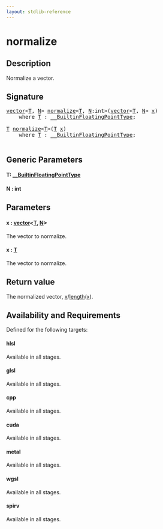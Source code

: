 ```yaml
---
layout: stdlib-reference
---
```


# normalize

## Description

Normalize a vector.



## Signature 

<pre>
<a href="../types/vector/index.html" class="code_type">vector</a>&lt;<a href="normalize.html#typeparam-T" class="code_type">T</a>, <a href="normalize.html#decl-N" class="code_var">N</a>&gt; <a href="normalize.html">normalize</a>&lt;<a href="normalize.html#typeparam-T" class="code_type">T</a>, <a href="normalize.html#decl-N" class="code_var">N</a>:<span class="code_keyword">int</span>&gt;(<a href="../types/vector/index.html" class="code_type">vector</a>&lt;<a href="normalize.html#typeparam-T" class="code_type">T</a>, <a href="normalize.html#decl-N" class="code_var">N</a>&gt; <a href="normalize.html#decl-x" class="code_param">x</a>)
    <span class='code_keyword'>where</span> <a href="normalize.html#typeparam-T" class="code_type">T</a> : <a href="../interfaces/0_builtinfloatingpointtype-029hm/index.html" class="code_type">__BuiltinFloatingPointType</a>;

<a href="normalize.html#typeparam-T" class="code_type">T</a> <a href="normalize.html">normalize</a>&lt;<a href="normalize.html#typeparam-T" class="code_type">T</a>&gt;(<a href="normalize.html#typeparam-T" class="code_type">T</a> <a href="normalize.html#decl-x" class="code_param">x</a>)
    <span class='code_keyword'>where</span> <a href="normalize.html#typeparam-T" class="code_type">T</a> : <a href="../interfaces/0_builtinfloatingpointtype-029hm/index.html" class="code_type">__BuiltinFloatingPointType</a>;

</pre>

## Generic Parameters

####  <a id="typeparam-T"></a>T: [\_\_BuiltinFloatingPointType](../interfaces/0_builtinfloatingpointtype-029hm/index.html)
####  <a id="decl-N"></a>N  : int

## Parameters

####  <a id="decl-x"></a>x  : [vector](../types/vector/index.html)\<[T](../types/vector/index.html#typeparam-T), [N](../types/vector/index.html#decl-N)\>
The vector to normalize.

####  <a id="decl-x"></a>x  : [T](normalize.html#typeparam-T)
The vector to normalize.


## Return value
The normalized vector, <span class='code'><a href="normalize.html#decl-x" class="code_param">x</a></span>/<span class='code'><a href="length.html">length</a>(<a href="length.html#decl-x" class="code_param">x</a>)</span>.


## Availability and Requirements

Defined for the following targets:

#### hlsl
Available in all stages.

#### glsl
Available in all stages.

#### cpp
Available in all stages.

#### cuda
Available in all stages.

#### metal
Available in all stages.

#### wgsl
Available in all stages.

#### spirv
Available in all stages.



